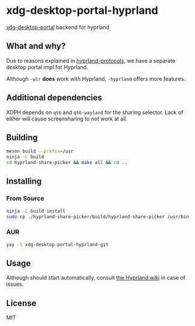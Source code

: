 # xdg-desktop-portal-hyprland

[xdg-desktop-portal] backend for hyprland

## What and why?
Due to reasons explained in [hyprland-protocols](https://github.com/hyprwm/hyprland-protocols),
we have a separate desktop portal impl for Hyprland.

Although `-wlr` **does** work with Hyprland, `-hyprland` offers more features.

## Additional dependencies
XDPH depends on `qt6` and `qt6-wayland` for the sharing selector. Lack of either will
cause screensharing to not work at all.

## Building

```sh
meson build --prefix=/usr
ninja -C build
cd hyprland-share-picker && make all && cd ..
```

## Installing

### From Source

```sh
ninja -C build install
sudo cp ./hyprland-share-picker/build/hyprland-share-picker /usr/bin
```

### AUR
```sh
yay -S xdg-desktop-portal-hyprland-git
```

## Usage

Although should start automatically, consult [the Hyprland wiki](https://wiki.hyprland.org/Useful-Utilities/Hyprland-desktop-portal/)
in case of issues.

## License
MIT

[xdg-desktop-portal]: https://github.com/flatpak/xdg-desktop-portal
[screencast compatibility]: https://github.com/emersion/xdg-desktop-portal-wlr/wiki/Screencast-Compatibility
